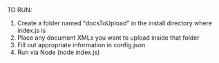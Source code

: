 TO RUN:

1. Create a folder named "docsToUpload" in the install directory where index.js is
2. Place any document XMLs you want to upload inside that folder
3. Fill out appropriate information in config.json
4. Run via Node (node index.js)
